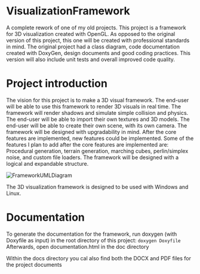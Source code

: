 # VisualizationFramework
A complete rework of one of my old projects. This project is a framework for 3D visualization created with OpenGL.
As opposed to the original version of this project, this one will be created with professional standards in mind. The original project had a class diagram, code documentation created with DoxyGen, design documents and good coding practices. This version will also include unit tests and overall improved code quality.

# Project introduction
The vision for this project is to make a 3D visual framework. The end-user will be able to use this framework to render 3D visuals in real time. The framework will render shadows and simulate simple collision and physics.
The end-user will be able to import their own textures and 3D models. The end-user will be able to create their own scene, with its own camera.
The framework will be designed with upgradability in mind. After the core features are implemented, new features could be implemented. Some of the features I plan to add after the core features are implemented are: Procedural generation, terrain generation, marching cubes, perlin/simplex noise, and custom file loaders.
The framework will be designed with a logical and expandable structure.

![FrameworkUMLDiagram](https://github.com/JackHulspas/VisualizationFramework/assets/136746358/7cec2ab7-1aca-4b89-b7eb-583a5f821a99)

The 3D visualization framework is designed to be used with Windows and Linux.

# Documentation
To generate the documentation for the framework, run doxygen (with Doxyfile as input) in the root directory of this project:
``` doxygen Doxyfile ```
Afterwards, open documentation.html in the doc directory

Within the docs directory you cal also find both the DOCX and PDF files for the project documents
